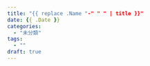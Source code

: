 ```yaml
---
title: "{{ replace .Name "-" " " | title }}"
date: {{ .Date }}
categories:
  - "未分類"
tags:
  - ""
draft: true
---
```


